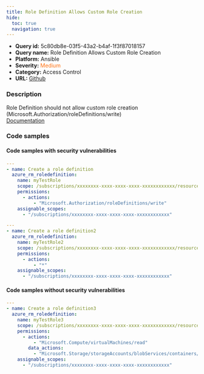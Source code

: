 ```yaml
---
title: Role Definition Allows Custom Role Creation
hide:
  toc: true
  navigation: true
---
```


<style>
  .highlight .hll {
    background-color: #ff171742;
  }
  .md-content {
    max-width: 1100px;
    margin: 0 auto;
  }
</style>

-   **Query id:** 5c80db8e-03f5-43a2-b4af-1f3f87018157
-   **Query name:** Role Definition Allows Custom Role Creation
-   **Platform:** Ansible
-   **Severity:** <span style="color:#ff7213">Medium</span>
-   **Category:** Access Control
-   **URL:** [Github](https://github.com/Checkmarx/kics/tree/master/assets/queries/ansible/azure/role_definition_allows_custom_role_creation)

### Description
Role Definition should not allow custom role creation (Microsoft.Authorization/roleDefinitions/write)<br>
[Documentation](https://docs.ansible.com/ansible/latest/collections/azure/azcollection/azure_rm_roledefinition_module.html#parameter-permissions/actions)

### Code samples
#### Code samples with security vulnerabilities
```yaml title="Positive test num. 1 - yaml file" hl_lines="7"
---
- name: Create a role definition
  azure_rm_roledefinition:
    name: myTestRole
    scope: /subscriptions/xxxxxxxx-xxxx-xxxx-xxxx-xxxxxxxxxxxx/resourceGroups/myresourceGroup
    permissions:
      - actions:
          - "Microsoft.Authorization/roleDefinitions/write"
    assignable_scopes:
      - "/subscriptions/xxxxxxxx-xxxx-xxxx-xxxx-xxxxxxxxxxxx"

```
```yaml title="Positive test num. 2 - yaml file" hl_lines="7"
---
- name: Create a role definition2
  azure_rm_roledefinition:
    name: myTestRole2
    scope: /subscriptions/xxxxxxxx-xxxx-xxxx-xxxx-xxxxxxxxxxxx/resourceGroups/myresourceGroup
    permissions:
      - actions:
          - "*"
    assignable_scopes:
      - "/subscriptions/xxxxxxxx-xxxx-xxxx-xxxx-xxxxxxxxxxxx"

```


#### Code samples without security vulnerabilities
```yaml title="Negative test num. 1 - yaml file"
---
- name: Create a role definition3
  azure_rm_roledefinition:
    name: myTestRole3
    scope: /subscriptions/xxxxxxxx-xxxx-xxxx-xxxx-xxxxxxxxxxxx/resourceGroups/myresourceGroup
    permissions:
      - actions:
          - "Microsoft.Compute/virtualMachines/read"
        data_actions:
          - "Microsoft.Storage/storageAccounts/blobServices/containers/blobs/write"
    assignable_scopes:
      - "/subscriptions/xxxxxxxx-xxxx-xxxx-xxxx-xxxxxxxxxxxx"

```
